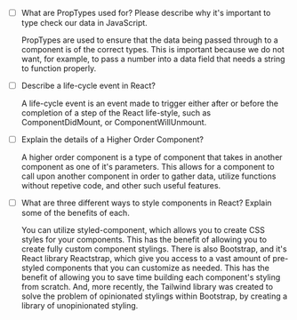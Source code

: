 - [ ] What are PropTypes used for? Please describe why it's important to type check our data in JavaScript.

    PropTypes are used to ensure that the data being passed through to a component is of the correct types.  This is important because we do not want, for example, to pass a number into a data field that needs a string to function properly.

- [ ] Describe a life-cycle event in React?

    A life-cycle event is an event made to trigger either after or before the completion of a step of the React life-style, such as ComponentDidMount, or ComponentWillUnmount.

- [ ] Explain the details of a Higher Order Component?

    A higher order component is a type of component that takes in another component as one of it's parameters.  This allows for a component to call upon another component in order to gather data, utilize functions without repetive code, and other such useful features.

- [ ] What are three different ways to style components in React? Explain some of the benefits of each.

    You can utilize styled-component, which allows you to create CSS styles for your components.  This has the benefit of allowing you to create fully custom component stylings.  There is also Bootstrap, and it's React library Reactstrap, which give you access to a vast amount of pre-styled components that you can customize as needed.  This has the benefit of allowing you to save time building each component's styling from scratch.  And, more recently, the Tailwind library was created to solve the problem of opinionated stylings within Bootstrap, by creating a library of unopinionated styling.
